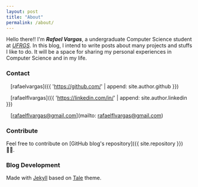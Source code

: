 ```yaml
---
layout: post
title: "About"
permalink: /about/
---
```


Hello there!! I'm _**Rafael Vargas**_, a undergraduate Computer Science student at [_UFRGS_](http://www.inf.ufrgs.br/site/). In this blog, I intend to write posts about many projects and stuffs I like to do. It will be a space for sharing my personal experiences in Computer Science and in my life.


### Contact

<i class="fab fa-github fa-lg"></i> &nbsp;&nbsp; [rafaelvargas]({{ 'https://github.com/' | append: site.author.github }})

<i class="fab fa-linkedin fa-lg"></i> &nbsp;&nbsp; [rafaelflvargas]({{ 'https://linkedin.com/in/' | append: site.author.linkedin }})

<i class="fas fa-envelope fa-lg"></i> &nbsp;&nbsp; [rafaelflvargas@gmail.com](mailto: rafaelflvargas@gmail.com)


### Contribute

Feel  free to contribute on [GitHub blog's repository]({{ site.repository }}) 👍🏼. 

### Blog Development

Made with [Jekyll](https://github.com/jekyll/jekyll) based on [Tale](https://github.com/chesterhow/tale/) theme.

